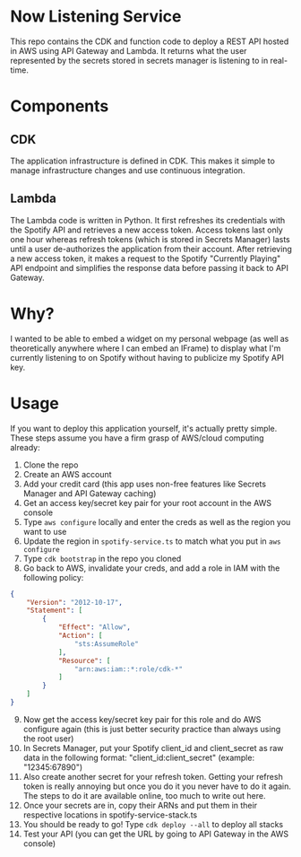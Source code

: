 # Now Listening Service

This repo contains the CDK and function code to deploy a REST API hosted in AWS using API Gateway and Lambda. It returns what the user represented by the secrets stored in secrets manager is listening to in real-time.

# Components

## CDK

The application infrastructure is defined in CDK. This makes it simple to manage infrastructure changes and use continuous integration.

## Lambda

The Lambda code is written in Python. It first refreshes its credentials with the Spotify API and retrieves a new access token. Access tokens last only one hour whereas refresh tokens (which is stored in Secrets Manager) lasts until a user de-authorizes the application from their account. After retrieving a new access token, it makes a request to the Spotify "Currently Playing" API endpoint and simplifies the response data before passing it back to API Gateway.

# Why?

I wanted to be able to embed a widget on my personal webpage (as well as theoretically anywhere where I can embed an IFrame) to display what I'm currently listening to on Spotify without having to publicize my Spotify API key.

# Usage

If you want to deploy this application yourself, it's actually pretty simple. These steps assume you have a firm grasp of AWS/cloud computing already:

1. Clone the repo
2. Create an AWS account
3. Add your credit card (this app uses non-free features like Secrets Manager and API Gateway caching)
4. Get an access key/secret key pair for your root account in the AWS console
5. Type `aws configure` locally and enter the creds as well as the region you want to use
6. Update the region in `spotify-service.ts` to match what you put in `aws configure`
7. Type `cdk bootstrap` in the repo you cloned
8. Go back to AWS, invalidate your creds, and add a role in IAM with the following policy:
```json
{
    "Version": "2012-10-17",
    "Statement": [
        {
            "Effect": "Allow",
            "Action": [
                "sts:AssumeRole"
            ],
            "Resource": [
                "arn:aws:iam::*:role/cdk-*"
            ]
        }
    ]
}
```
9. Now get the access key/secret key pair for this role and do AWS configure again (this is just better security practice than always using the root user)
10. In Secrets Manager, put your Spotify client_id and client_secret as raw data in the following format: "client_id:client_secret" (example: "12345:67890")
11. Also create another secret for your refresh token. Getting your refresh token is really annoying but once you do it you never have to do it again. The steps to do it are available online, too much to write out here.
12. Once your secrets are in, copy their ARNs and put them in their respective locations in spotify-service-stack.ts
13. You should be ready to go! Type `cdk deploy --all` to deploy all stacks
14. Test your API (you can get the URL by going to API Gateway in the AWS console)